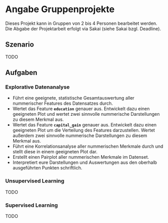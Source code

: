 # Angabe Gruppenprojekte

Dieses Projekt kann in Gruppen von 2 bis 4 Personen bearbeitet werden. Die Abgabe der Projektarbeit erfolgt via Sakai (siehe Sakai bzgl. Deadline).

## Szenario

TODO

## Aufgaben

### Explorative Datenanalyse

* Führt eine geeignete, statistische Gesamtauswertung aller nummerischer Features des Datensatzes durch.
* Wertet das Feature **`education`** genauer aus. Entwickelt dazu einen geeigneten Plot und wertet zwei sinnvolle nummerische Darstellungen zu diesem Merkmal aus.
* Wertet das Feature **`capital_gain`** genauer aus. Entwickelt dazu einen geeigneten Plot um die Verteilung des Features darzustellen. Wertet außerdem zwei sinnvolle nummerische Darstellungen zu diesem Merkmal aus.
* Führt eine Korrelationsanalyse aller nummerischen Merkmale durch und stellt diese in einem geeigneten Plot dar.
* Erstellt einen Pairplot aller nummerischen Merkmale im Datenset.
* Interpretiert eure Darstellungen und Auswertungen aus den oberhalb ausgeführten Punkten schriftlich.

### Unsupervised Learning

TODO

### Supervised Learning

TODO
